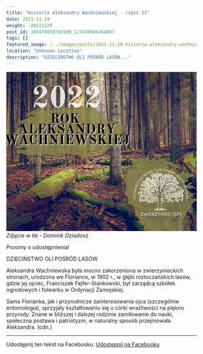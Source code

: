 ```yaml
---
title: "Historia Aleksandry Wachniewskiej - część II"
date: 2021-11-29
weight: -20211129
post_id: 103478058758108_127410566364857
tags: []
featured_image: /../images/posts/2021-11-29-historia-aleksandry-wachniewskiej---czesc.jpg
location: "Unknown Location"
description: "DZIECIŃSTWO OLI POŚRÓD LASÓW..."
---
```


![Zdjęcie w tle - Dominik Dziadosz](/images/posts/2021-11-29-historia-aleksandry-wachniewskiej---czesc.jpg)
*Zdjęcie w tle - Dominik Dziadosz*

Prosimy o udostępnienia!

DZIECIŃSTWO OLI POŚRÓD LASÓW

Aleksandra Wachniewska była mocno zakorzeniona w zwierzynieckich stronach, urodzona we Floriance, w 1902 r., w głębi roztoczańskich lasów, gdzie jej ojciec, Franciszek Fejfer-Stankowski, był zarządcą szkółek ogrodowych i folwarku w Ordynacji Zamojskiej.

Sama Florianka, jak i przyrodnicze zainteresowania ojca (szczególnie entomologia), sprzyjały kształtowaniu się u córki wrażliwości na piękno przyrody. Znane w bliższej i dalszej rodzinie zamiłowanie do nauki, społeczna postawa i patriotyzm, w naturalny sposób przejmowała Aleksandra. (cdn.)

---

Udostępnij ten tekst na Facebooku:
[Udostępnij na Facebooku](https://www.facebook.com/sharer/sharer.php?u=https://stowarzyszeniewachniewskiej.pl/posts/Druga-czesc-naszej-serii-Prosimy-o-udostepnienia)

<script type="application/ld+json">
{
  "@context": "https://schema.org",
  "@type": "BlogPosting",
  "headline": "Druga część naszej serii. Prosimy o udostępnienia!",
  "datePublished": "2021-11-29",
  "dateModified": "2021-11-29",
  "author": {
    "@type": "Organization",
    "name": "Stowarzyszenie Wachniewskiej"
  },
  "publisher": {
    "@type": "Organization",
    "name": "Stowarzyszenie im. Aleksandry Wachniewskiej",
    "logo": {
      "@type": "ImageObject",
      "url": "https://stowarzyszeniewachniewskiej.pl/images/logo/logo.svg"
    }
  },
  "mainEntityOfPage": {
    "@type": "WebPage",
    "@id": "https://stowarzyszeniewachniewskiej.pl/posts/Druga-czesc-naszej-serii-Prosimy-o-udostepnienia"
  },
  "image": {
    "@type": "ImageObject",
    "url": "https://stowarzyszeniewachniewskiej.pl/images/posts/2021-11-29-historia-aleksandry-wachniewskiej---czesc.jpg"
  },
  "articleSection": "Dziedzictwo Kulturowe i Zabytki",
  "keywords": "",
  "wordCount": 79,
  "articleBody": "DZIECIŃSTWO OLI POŚRÓD LASÓW\n\n     Aleksandra Wachniewska była mocno zakorzeniona w zwierzynieckich stronach, urodzona we Floriance, w 1902 r., w głębi roztoczańskich lasów, gdzie jej ojciec, Franciszek Fejfer-Stankowski, był zarządcą szkółek ogrodowych i folwarku w Ordynacji Zamojskiej.\n\nSama Florianka, jak i przyrodnicze zainteresowania ojca (szczególnie entomologia), sprzyjały kształtowaniu się u córki wrażliwości na piękno przyrody. Znane w bliższej i dalszej rodzinie zamiłowanie do nauki, społeczna postawa i patriotyzm, w naturalny sposób przejmowała Aleksandra. (cdn.)\n\n Zdjęcie w tle - Dominik Dziadosz.",
  "description": "Odkryj piękno Zwierzyńca i jego zabytki."
}
</script>
<script type="application/ld+json">
{
  "@context": "https://schema.org",
  "@type": "BreadcrumbList",
  "itemListElement": [
    {
      "@type": "ListItem",
      "position": 1,
      "name": "Home",
      "item": "https://stowarzyszeniewachniewskiej.pl"
    },
    {
      "@type": "ListItem",
      "position": 2,
      "name": "posts",
      "item": "https://stowarzyszeniewachniewskiej.pl/posts"
    },
    {
      "@type": "ListItem",
      "position": 3,
      "name": "Druga część naszej serii. Prosimy o udostępnienia!",
      "item": "https://stowarzyszeniewachniewskiej.pl/posts/Druga-czesc-naszej-serii-Prosimy-o-udostepnienia"
    }
  ]
}
</script>
